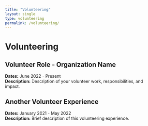 ```yaml
---
title: "Volunteering"
layout: single
type: volunteering
permalink: /volunteering/
---
```


# Volunteering

## Volunteer Role - Organization Name  
**Dates:** June 2022 - Present  
**Description:** Description of your volunteer work, responsibilities, and impact.

## Another Volunteer Experience  
**Dates:** January 2021 - May 2022  
**Description:** Brief description of this volunteering experience.
